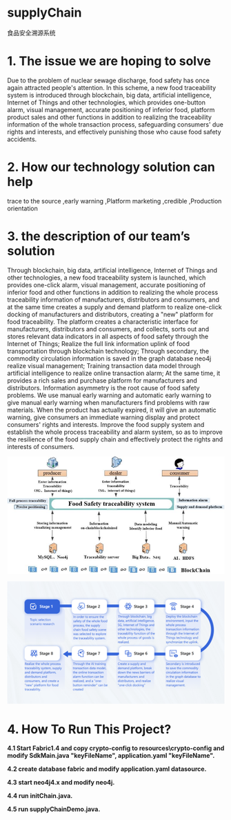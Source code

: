 # supplyChain
食品安全溯源系统

# **1. The issue we are hoping to solve**

Due to the problem of nuclear sewage discharge, food safety has once again attracted people's attention. In this scheme, a new food traceability system is introduced through blockchain, big data, artificial intelligence, Internet of Things and other technologies, which provides one-button alarm, visual management, accurate positioning of inferior food, platform product sales and other functions in addition to realizing the traceability information of the whole transaction process, safeguarding consumers' due rights and interests, and effectively punishing those who cause food safety accidents. 

# **2. How our technology solution can help**

trace to the source ,early warning ,Platform marketing ,credible ,Production orientation 

# **3. the description of our team’s solution**

Through blockchain, big data, artificial intelligence, Internet of Things and other technologies, a new food traceability system is launched, which provides one-click alarm, visual management, accurate positioning of inferior food and other functions in addition to realizing the whole process traceability information of manufacturers, distributors and consumers, and at the same time creates a supply and demand platform to realize one-click docking of manufacturers and distributors, creating a "new" platform for food traceability. 
The platform creates a characteristic interface for manufacturers, distributors and consumers, and collects, sorts out and stores relevant data indicators in all aspects of food safety through the Internet of Things; Realize the full link information uplink of food transportation through blockchain technology; Through secondary, the commodity circulation information is saved in the graph database neo4j realize visual management; Training transaction data model through artificial intelligence to realize online transaction alarm; At the same time, it provides a rich sales and purchase platform for manufacturers and distributors. Information asymmetry is the root cause of food safety problems. We use manual early warning and automatic early warning to give manual early warning when manufacturers find problems with raw materials. When the product has actually expired, it will give an automatic warning, give consumers an immediate warning display and protect consumers' rights and interests. 
Improve the food supply system and establish the whole process traceability and alarm system, so as to improve the resilience of the food supply chain and effectively protect the rights and interests of consumers. 

![111](111.jpg) 

![222](222.png) 

# **4. How To Run This Project?**

**4.1 Start Fabric1.4 and copy crypto-config to resources\crypto-config and modify SdkMain.java "keyFileName", application.yaml "keyFileName".**

**4.2 create database fabric and modify application.yaml datasource.**

**4.3 start neo4j4.x and modify neo4j.**

**4.4 run initChain.java.**

**4.5 run supplyChainDemo.java.**
